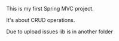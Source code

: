 This is my first Spring MVC project.

It's about CRUD operations.

Due to upload issues lib is in another folder
